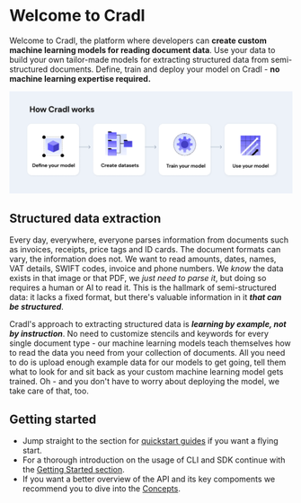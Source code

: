 # Welcome to Cradl

Welcome to Cradl, the platform where developers can **create custom machine learning models for reading document data**. Use your data to build your own tailor-made models for extracting structured data from semi-structured documents. Define, train and deploy your model on Cradl - **no machine learning expertise required.**

![](.gitbook/assets/image-2-.png)

## Structured data extraction

Every day, everywhere, everyone parses information from documents such as invoices, receipts, price tags and ID cards. The document formats can vary, the information does not. We want to read amounts, dates, names, VAT details, SWIFT codes, invoice and phone numbers. We _know_ the data exists in that image or that PDF, we _just need to parse it_, but doing so requires a human or AI to read it. This is the hallmark of semi-structured data: it lacks a fixed format, but there's valuable information in it _**that can be structured**_.

Cradl's approach to extracting structured data is _**learning by example, not by instruction**_. No need to customize stencils and keywords for every single document type - our machine learning models teach themselves how to read the data you need from your collection of documents. All you need to do is upload enough example data for our models to get going, tell them what to look for and sit back as your custom machine learning model gets trained. Oh - and you don't have to worry about deploying the model, we take care of that, too.

## Getting started

- Jump straight to the section for [quickstart guides](use-cases/invoice_model.md) if you want a flying start. 
- For a thorough introduction on the usage of CLI and SDK continue with the [Getting Started section](get-started/installation.md).
- If you want a better overview of the API and its key compoments we recommend you to dive into the [Concepts](concepts/models.md).

